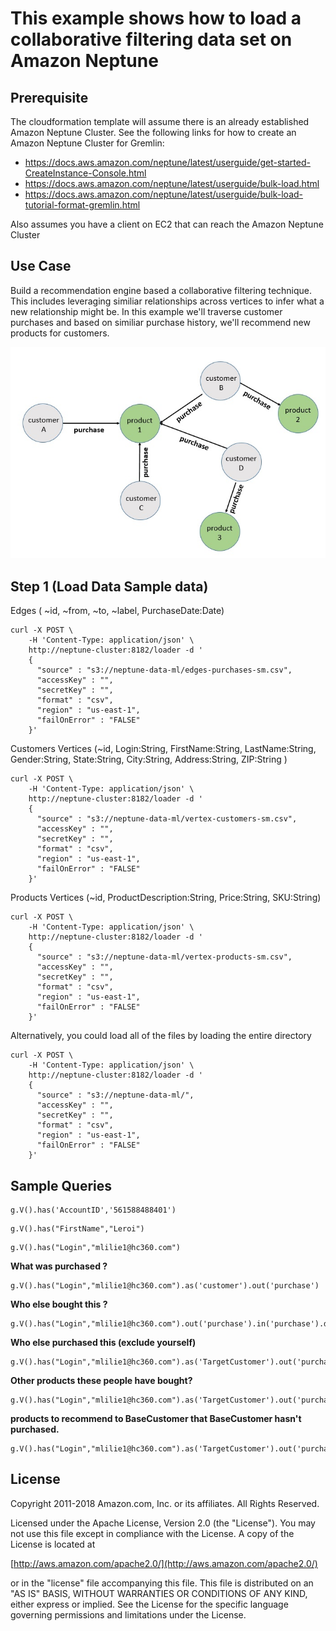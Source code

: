 # This example shows how to load a collaborative filtering data set on Amazon Neptune

## Prerequisite

The cloudformation template will assume there is an already established Amazon Neptune Cluster. See the following links for how to create an Amazon Neptune Cluster for Gremlin:  

* https://docs.aws.amazon.com/neptune/latest/userguide/get-started-CreateInstance-Console.html
* https://docs.aws.amazon.com/neptune/latest/userguide/bulk-load.html
* https://docs.aws.amazon.com/neptune/latest/userguide/bulk-load-tutorial-format-gremlin.html

Also assumes you have a client on EC2 that can reach the Amazon Neptune Cluster

## Use Case

Build a recommendation engine based a collaborative filtering technique. This includes leveraging similiar relationships across vertices to infer what a new relationship might be. In this 
example we'll traverse customer purchases and based on similiar purchase history, we'll recommend new products for customers. 


![cloudformation](images/image1.jpg)


## Step 1 (Load Data Sample data)

Edges ( ~id, ~from, ~to, ~label, PurchaseDate:Date) 

```
curl -X POST \
    -H 'Content-Type: application/json' \
    http://neptune-cluster:8182/loader -d '
    { 
      "source" : "s3://neptune-data-ml/edges-purchases-sm.csv", 
      "accessKey" : "", 
      "secretKey" : "",
      "format" : "csv", 
      "region" : "us-east-1", 
      "failOnError" : "FALSE"
    }'

```
Customers Vertices (~id, Login:String, FirstName:String, LastName:String, Gender:String, State:String, City:String, Address:String, ZIP:String
)

```
curl -X POST \
    -H 'Content-Type: application/json' \
    http://neptune-cluster:8182/loader -d '
    { 
      "source" : "s3://neptune-data-ml/vertex-customers-sm.csv", 
      "accessKey" : "", 
      "secretKey" : "",
      "format" : "csv", 
      "region" : "us-east-1", 
      "failOnError" : "FALSE"
    }'
```
Products Vertices (~id, ProductDescription:String, Price:String, SKU:String)

```
curl -X POST \
    -H 'Content-Type: application/json' \
    http://neptune-cluster:8182/loader -d '
    { 
      "source" : "s3://neptune-data-ml/vertex-products-sm.csv", 
      "accessKey" : "", 
      "secretKey" : "",
      "format" : "csv", 
      "region" : "us-east-1", 
      "failOnError" : "FALSE"
    }'

```

Alternatively, you could load all of the files by loading the entire directory

```
curl -X POST \
    -H 'Content-Type: application/json' \
    http://neptune-cluster:8182/loader -d '
    { 
      "source" : "s3://neptune-data-ml/", 
      "accessKey" : "", 
      "secretKey" : "",
      "format" : "csv", 
      "region" : "us-east-1", 
      "failOnError" : "FALSE"
    }'
```


## Sample Queries


```
g.V().has('AccountID','561588488401')

```

```
g.V().has("FirstName","Leroi")

```

```
g.V().has("Login","mlilie1@hc360.com")

```

**What was purchased ?**
```
g.V().has("Login","mlilie1@hc360.com").as('customer').out('purchase')

```

**Who else bought this ?**
```
g.V().has("Login","mlilie1@hc360.com").out('purchase').in('purchase').dedup().values('Login')

```

**Who else purchased this (exclude yourself)**
```
g.V().has("Login","mlilie1@hc360.com").as('TargetCustomer').out('purchase').in('purchase').where(neq('TargetCustomer')).dedup().values('Login')

```

**Other products these people have bought?**
```
g.V().has("Login","mlilie1@hc360.com").as('TargetCustomer').out('purchase').in('purchase').where(neq('TargetCustomer')).out('purchase').dedup().values('ProductDescription')

```

**products to recommend to BaseCustomer that BaseCustomer hasn't purchased.**
```
g.V().has("Login","mlilie1@hc360.com").as('TargetCustomer').out('purchase').aggregate('self').in('purchase').where(neq('TargetCustomer')).out('purchase').where(without('self')).dedup().values('ProductDescription')

```

## License

Copyright 2011-2018 Amazon.com, Inc. or its affiliates. All Rights Reserved.

Licensed under the Apache License, Version 2.0 (the "License"). You may not use this file except in compliance with the License. A copy of the License is located at

[http://aws.amazon.com/apache2.0/](http://aws.amazon.com/apache2.0/)

or in the "license" file accompanying this file. This file is distributed on an "AS IS" BASIS, WITHOUT WARRANTIES OR CONDITIONS OF ANY KIND, either express or implied. See the License for the specific language governing permissions and limitations under the License.








